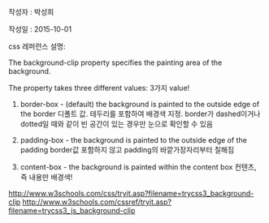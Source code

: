 작성자 : 박성희

작성일 : 2015-10-01

css 레퍼런스 설명:

The background-clip property specifies the painting area of the background.

The property takes three different values: 3가지 value!

1. border-box - (default) the background is painted to the outside edge of the border
디폴트 값. 테두리를 포함하여 배경색 지정. 
border가 dashed이거나 dotted일 때와 같이 빈 공간이 있는 경우만 눈으로 확인할 수 있음

2. padding-box - the background is painted to the outside edge of the padding
border값 포함하지 않고 padding의 바깥가장자리부터 칠해짐

3. content-box - the background is painted within the content box
컨텐츠, 즉 내용만 배경색!


http://www.w3schools.com/css/tryit.asp?filename=trycss3_background-clip
http://www.w3schools.com/cssref/tryit.asp?filename=trycss3_js_background-clip

